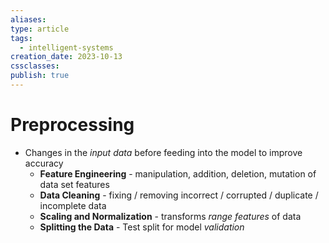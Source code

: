 ```yaml
---
aliases: 
type: article
tags:
  - intelligent-systems
creation_date: 2023-10-13
cssclasses: 
publish: true
---
```

# Preprocessing
- Changes in the *input data* before feeding into the model to improve accuracy
	- **Feature Engineering** - manipulation, addition, deletion, mutation of data set features
	- **Data Cleaning** - fixing / removing incorrect / corrupted / duplicate / incomplete data
	- **Scaling and Normalization** - transforms *range features* of data
	- **Splitting the Data** - Test split for model *validation*